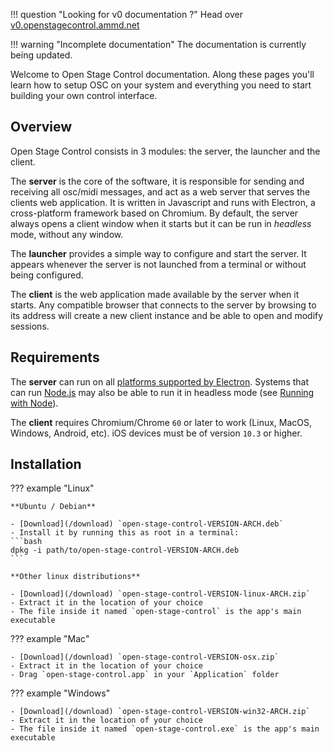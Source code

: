 !!! question "Looking for v0 documentation ?"
    Head over <a href="https://v0.openstagecontrol.ammd.net">v0.openstagecontrol.ammd.net</a>

!!! warning "Incomplete documentation"
    The documentation is currently being updated.

Welcome to Open Stage Control documentation. Along these pages you'll learn how to setup OSC on your system and everything you need to start building your own control interface.

## Overview

Open Stage Control consists in 3 modules: the server, the launcher and the client.

The **server** is the core of the software, it is responsible for sending and receiving all osc/midi messages, and act as a web server that serves the clients web application. It is written in Javascript and runs with Electron, a cross-platform framework based on Chromium. By default, the server always opens a client window when it starts but it can be run in *headless* mode, without any window.

The **launcher** provides a simple way to configure and start the server. It appears whenever the server is not launched from a terminal or without being configured.

The **client** is the web application made available by the server when it starts. Any compatible browser that connects to the server by browsing to its address will create a new client instance and be able to open and modify sessions.


## Requirements

The **server** can run on all [platforms supported by Electron](https://www.electronjs.org/docs/tutorial/support#supported-platforms). Systems that can run [Node.js](https://nodejs.org/en/) may also be able to run it in headless mode (see [Running with Node](./running-with-node.md)).

The **client** requires Chromium/Chrome `60` or later to work (Linux, MacOS, Windows, Android, etc). iOS devices must be of version `10.3` or higher.


## Installation

??? example "Linux"

    **Ubuntu / Debian**

    - [Download](/download) `open-stage-control-VERSION-ARCH.deb`
    - Install it by running this as root in a terminal:
    ```bash
    dpkg -i path/to/open-stage-control-VERSION-ARCH.deb
    ```

    **Other linux distributions**

    - [Download](/download) `open-stage-control-VERSION-linux-ARCH.zip`
    - Extract it in the location of your choice
    - The file inside it named `open-stage-control` is the app's main executable

??? example "Mac"

    - [Download](/download) `open-stage-control-VERSION-osx.zip`
    - Extract it in the location of your choice
    - Drag `open-stage-control.app` in your `Application` folder

??? example "Windows"

    - [Download](/download) `open-stage-control-VERSION-win32-ARCH.zip`
    - Extract it in the location of your choice
    - The file inside it named `open-stage-control.exe` is the app's main executable
